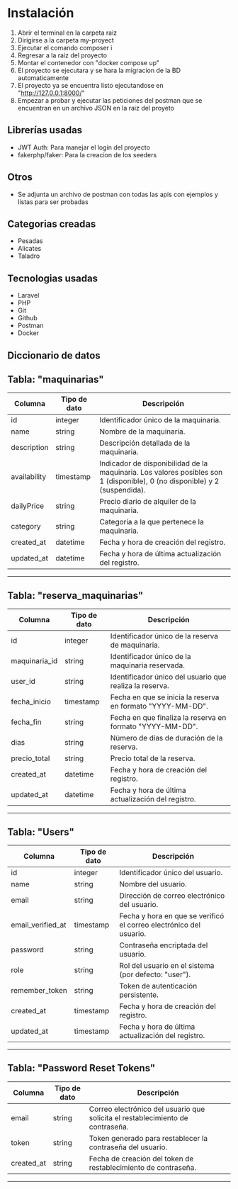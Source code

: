 # Instalación

1. Abrir el terminal en la carpeta raiz
2. Dirigirse a la carpeta my-proyect
3. Ejecutar el comando composer i
4. Regresar a la raiz del proyecto
5. Montar el contenedor con "docker compose up"
6. El proyecto se ejecutara y se hara la migracion de la BD automaticamente
7. El proyecto ya se encuentra listo ejecutandose en "http://127.0.0.1:8000/"
8. Empezar a probar y ejecutar las peticiones del postman que se encuentran en un archivo JSON en la raiz del proyeto

## Librerías usadas

-   JWT Auth: Para manejar el login del proyecto
-   fakerphp/faker: Para la creacion de los seeders

## Otros

-   Se adjunta un archivo de postman con todas las apis con ejemplos y listas para ser probadas

## Categorias creadas

-   Pesadas
-   Alicates
-   Taladro

## Tecnologias usadas

-   Laravel
-   PHP
-   Git
-   Github
-   Postman
-   Docker

## Diccionario de datos

## Tabla: "maquinarias"

| Columna      | Tipo de dato | Descripción                                                                                                                |
| ------------ | ------------ | -------------------------------------------------------------------------------------------------------------------------- |
| id           | integer      | Identificador único de la maquinaria.                                                                                      |
| name         | string       | Nombre de la maquinaria.                                                                                                   |
| description  | string       | Descripción detallada de la maquinaria.                                                                                    |
| availability | timestamp    | Indicador de disponibilidad de la maquinaria. Los valores posibles son 1 (disponible), 0 (no disponible) y 2 (suspendida). |
| dailyPrice   | string       | Precio diario de alquiler de la maquinaria.                                                                                |
| category     | string       | Categoría a la que pertenece la maquinaria.                                                                                |
| created_at   | datetime     | Fecha y hora de creación del registro.                                                                                     |
| updated_at   | datetime     | Fecha y hora de última actualización del registro.                                                                         |

---

## Tabla: "reserva_maquinarias"

| Columna       | Tipo de dato | Descripción                                                |
| ------------- | ------------ | ---------------------------------------------------------- |
| id            | integer      | Identificador único de la reserva de maquinaria.           |
| maquinaria_id | string       | Identificador único de la maquinaria reservada.            |
| user_id       | string       | Identificador único del usuario que realiza la reserva.    |
| fecha_inicio  | timestamp    | Fecha en que se inicia la reserva en formato "YYYY-MM-DD". |
| fecha_fin     | string       | Fecha en que finaliza la reserva en formato "YYYY-MM-DD".  |
| dias          | string       | Número de días de duración de la reserva.                  |
| precio_total  | string       | Precio total de la reserva.                                |
| created_at    | datetime     | Fecha y hora de creación del registro.                     |
| updated_at    | datetime     | Fecha y hora de última actualización del registro.         |

---

## Tabla: "Users"

| Columna           | Tipo de dato | Descripción                                                        |
| ----------------- | ------------ | ------------------------------------------------------------------ |
| id                | integer      | Identificador único del usuario.                                   |
| name              | string       | Nombre del usuario.                                                |
| email             | string       | Dirección de correo electrónico del usuario.                       |
| email_verified_at | timestamp    | Fecha y hora en que se verificó el correo electrónico del usuario. |
| password          | string       | Contraseña encriptada del usuario.                                 |
| role              | string       | Rol del usuario en el sistema (por defecto: "user").               |
| remember_token    | string       | Token de autenticación persistente.                                |
| created_at        | timestamp    | Fecha y hora de creación del registro.                             |
| updated_at        | timestamp    | Fecha y hora de última actualización del registro.                 |

---

## Tabla: "Password Reset Tokens"

| Columna    | Tipo de dato | Descripción                                                                    |
| ---------- | ------------ | ------------------------------------------------------------------------------ |
| email      | string       | Correo electrónico del usuario que solicita el restablecimiento de contraseña. |
| token      | string       | Token generado para restablecer la contraseña del usuario.                     |
| created_at | string       | Fecha de creación del token de restablecimiento de contraseña.                 |

---

